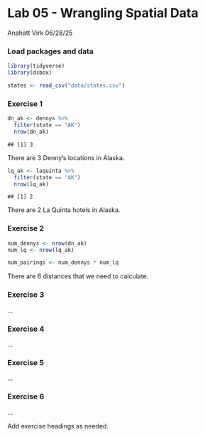 Lab 05 - Wrangling Spatial Data
================
Anahatt Virk
06/28/25

### Load packages and data

``` r
library(tidyverse) 
library(dsbox) 
```

``` r
states <- read_csv("data/states.csv")
```

### Exercise 1

``` r
dn_ak <- dennys %>%
  filter(state == "AK")
  nrow(dn_ak)
```

    ## [1] 3

There are 3 Denny’s locations in Alaska.

``` r
lq_ak <- laquinta %>%
  filter(state == "AK")
  nrow(lq_ak)
```

    ## [1] 2

There are 2 La Quinta hotels in Alaska.

### Exercise 2

``` r
num_dennys <- nrow(dn_ak)
num_lq <- nrow(lq_ak)

num_pairings <- num_dennys * num_lq
```

There are 6 distances that we need to calculate.

### Exercise 3

…

### Exercise 4

…

### Exercise 5

…

### Exercise 6

…

Add exercise headings as needed.
